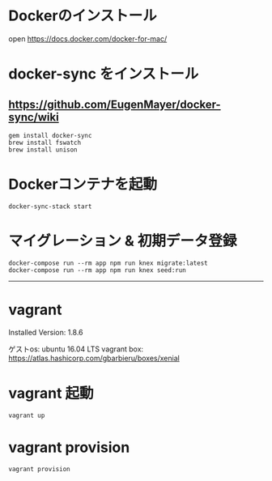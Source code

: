 # Dockerのインストール
open https://docs.docker.com/docker-for-mac/

# docker-sync をインストール
## https://github.com/EugenMayer/docker-sync/wiki

```
gem install docker-sync
brew install fswatch
brew install unison
```

# Dockerコンテナを起動

```
docker-sync-stack start
```

# マイグレーション & 初期データ登録

```
docker-compose run --rm app npm run knex migrate:latest
docker-compose run --rm app npm run knex seed:run
```

---

# vagrant
Installed Version: 1.8.6

ゲストos: ubuntu 16.04 LTS
vagrant box: https://atlas.hashicorp.com/gbarbieru/boxes/xenial

# vagrant 起動

```
vagrant up
```

# vagrant provision

```
vagrant provision
```
